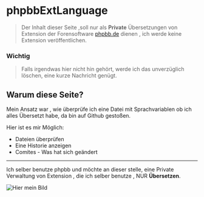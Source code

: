 # phpbbExtLanguage



> Der Inhalt dieser Seite ,soll nur als **Private** Übersetzungen von Extension der Forensoftware [phpbb.de](https://www.phpbb.de/)  dienen , ich werde keine Extension veröffentlichen.

### Wichtig

> Falls irgendwas hier nicht hin gehört, werde ich das unverzüglich löschen, eine kurze Nachricht genügt.



## Warum diese Seite?

Mein Ansatz war , wie überprüfe ich eine Datei mit Sprachvariablen ob ich alles Übersetzt habe, da bin auf Github gestoßen.

Hier ist es mir Möglich:

- Dateien  überprüfen
- Eine Historie anzeigen
- Comites - Was hat sich geändert

------

Ich selber benutze phpbb  und möchte an dieser stelle, eine Private Verwaltung von  Extension , die ich selber benutze , NUR **Übersetzen**.

![Hier mein Bild](https://i.imgur.com/sfNRvir.png)




